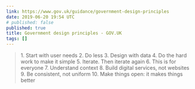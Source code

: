 ```yaml
---
link: https://www.gov.uk/guidance/government-design-principles
date: 2019-06-20 19:54 UTC
# published: false
published: true
title: Government design principles - GOV.UK
tags: []
---
```


<blockquote>1. Start with user needs
2. Do less
3. Design with data
4. Do the hard work to make it simple
5. Iterate. Then iterate again
6. This is for everyone
7. Understand context
8. Build digital services, not websites
9. Be consistent, not uniform
10. Make things open: it makes things better</blockquote>
